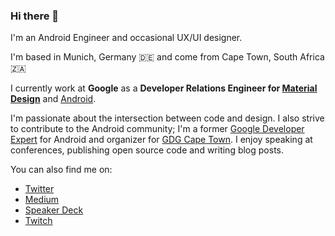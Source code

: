 ### Hi there 👋

I'm an Android Engineer and occasional UX/UI designer.

I'm based in Munich, Germany 🇩🇪 and come from Cape Town, South Africa 🇿🇦

I currently work at **Google** as a **Developer Relations Engineer for [Material Design](https://material.io)** and [Android](https://developer.android.com).

I'm passionate about the intersection between code and design. I also strive to contribute to the Android community; I'm a former [Google Developer Expert](https://developers.google.com/community/experts) for Android and organizer for [GDG Cape Town](https://twitter.com/gdgcapetown). I enjoy speaking at conferences, publishing open source code and writing blog posts.

You can also find me on:
- [Twitter](https://twitter.com/ricknout)
- [Medium](https://medium.com/@ricknout)
- [Speaker Deck](https://speakerdeck.com/ricknout)
- [Twitch](https://www.twitch.tv/ricknout)
